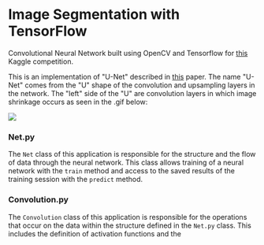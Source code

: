 # Image Segmentation with TensorFlow

Convolutional Neural Network built using OpenCV and Tensorflow for [this](https://www.kaggle.com/c/tgs-salt-identification-challenge) Kaggle competition. 

This is an implementation of "U-Net" described in [this](https://arxiv.org/abs/1505.04597) paper. The name "U-Net" comes from the "U" shape of the convolution and upsampling layers in the network. The "left" side of the "U" are convolution layers in which image shrinkage occurs as seen in the .gif below:

![](https://media.giphy.com/media/i4NjAwytgIRDW/giphy.gif)


### Net.py
The `Net` class of this application is responsible for the structure and the flow of data through the neural network. This class allows training of a neural network with the `train` method and access to the saved results of the training session with the `predict` method.

### Convolution.py
The `Convolution` class of this application is responsible for the operations that occur on the data within the structure defined in the `Net.py` class. This includes the definition of activation functions and the 